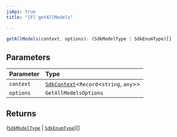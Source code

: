 ```yaml
---
jsApi: true
title: "[F] getAllModels"

---
```

```ts
getAllModels(context, options): (SdkModelType | SdkEnumType)[]
```

## Parameters

| Parameter | Type |
| :------ | :------ |
| `context` | [`SdkContext`](../interfaces/SdkContext.md)<`Record`<`string`, `any`\>\> |
| `options` | `GetAllModelsOptions` |

## Returns

([`SdkModelType`](../interfaces/SdkModelType.md) \| [`SdkEnumType`](../interfaces/SdkEnumType.md))[]
